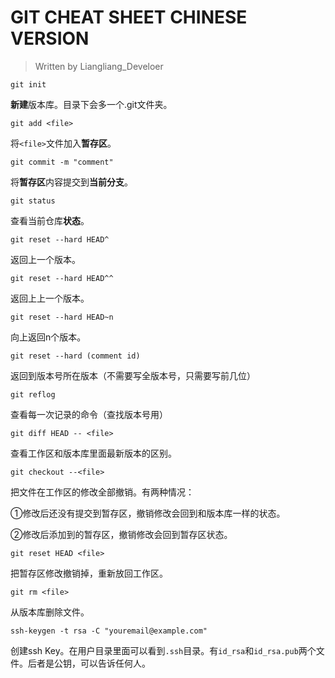 # GIT CHEAT SHEET CHINESE VERSION

>Written by Liangliang_Develoer

`git init`

**新建**版本库。目录下会多一个.git文件夹。

`git add <file>`

将`<file>`文件加入**暂存区**。

`git commit -m "comment"`

将**暂存区**内容提交到**当前分支**。

`git status`

查看当前仓库**状态**。

`git reset --hard HEAD^`

返回上一个版本。

`git reset --hard HEAD^^`

返回上上一个版本。

`git reset --hard HEAD~n`

向上返回n个版本。

`git reset --hard (comment id)`

返回到版本号所在版本（不需要写全版本号，只需要写前几位）

`git reflog`

查看每一次记录的命令（查找版本号用）

`git diff HEAD -- <file>`

查看工作区和版本库里面最新版本的区别。

`git checkout --<file>`

把文件在工作区的修改全部撤销。有两种情况：

①修改后还没有提交到暂存区，撤销修改会回到和版本库一样的状态。

②修改后添加到的暂存区，撤销修改会回到暂存区状态。

`git reset HEAD <file>`

把暂存区修改撤销掉，重新放回工作区。

`git rm <file>`

从版本库删除文件。

`ssh-keygen -t rsa -C "youremail@example.com"`

创建ssh Key。在用户目录里面可以看到`.ssh`目录。有`id_rsa`和`id_rsa.pub`两个文件。后者是公钥，可以告诉任何人。